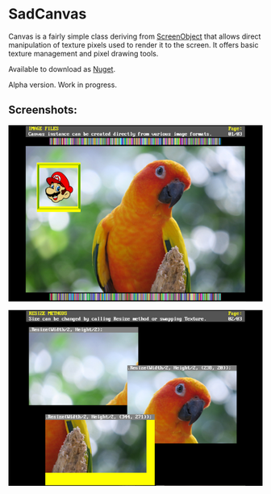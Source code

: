# SadCanvas
Canvas is a fairly simple class deriving from 
[ScreenObject](https://github.com/Thraka/SadConsole/blob/master/SadConsole/ScreenObject.cs) 
that allows direct manipulation of texture pixels used to render it to the screen. 
It offers basic texture management and pixel drawing tools.

Available to download as [Nuget](https://www.nuget.org/packages/SadCanvas/).

Alpha version. Work in progress.

## Screenshots:

![Loading Images](https://github.com/RychuP/SadCanvas/blob/master/screenshot.png)

![Resizing](https://github.com/RychuP/SadCanvas/blob/master/screenshot_resize.png)